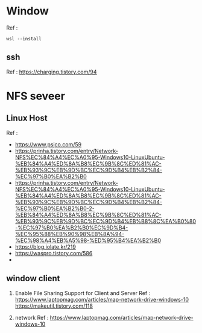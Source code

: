 # Window
Ref : 

 ```
 wsl --install
 ```
## ssh
Ref : https://charging.tistory.com/94

# NFS seveer
## Linux Host
Ref : 
- https://www.psjco.com/59
- https://prinha.tistory.com/entry/Network-NFS%EC%84%A4%EC%A0%95-Windows10-LinuxUbuntu-%EB%84%A4%ED%8A%B8%EC%9B%8C%ED%81%AC-%EB%93%9C%EB%9D%BC%EC%9D%B4%EB%B2%84-%EC%97%B0%EA%B2%B0
- https://prinha.tistory.com/entry/Network-NFS%EC%84%A4%EC%A0%95-Windows10-LinuxUbuntu-%EB%84%A4%ED%8A%B8%EC%9B%8C%ED%81%AC-%EB%93%9C%EB%9D%BC%EC%9D%B4%EB%B2%84-%EC%97%B0%EA%B2%B0-2-%EB%84%A4%ED%8A%B8%EC%9B%8C%ED%81%AC-%EB%93%9C%EB%9D%BC%EC%9D%B4%EB%B8%8C%EA%B0%80-%EC%97%B0%EA%B2%B0%EC%9D%B4-%EC%95%88%EB%90%98%EB%8A%94-%EC%98%A4%EB%A5%98-%ED%95%B4%EA%B2%B0
- https://blog.iolate.kr/219
- https://waspro.tistory.com/586
- 
## window client
1. Enable File Sharing Support for Client and Server
	Ref : https://www.laptopmag.com/articles/map-network-drive-windows-10
	https://makeutil.tistory.com/118
	
2. network 
	Ref : https://www.laptopmag.com/articles/map-network-drive-windows-10
